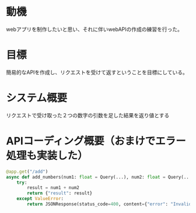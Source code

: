 
# 動機

webアプリを制作したいと思い、それに伴いwebAPIの作成の練習を行った。

# 目標

簡易的なAPIを作成し、リクエストを受けて返すということを目標にしている。

# システム概要

リクエストで受け取った２つの数字の引数を足した結果を返り値とする


# APIコーディング概要（おまけでエラー処理も実装した）
```python
@app.get("/add")
async def add_numbers(num1: float = Query(...), num2: float = Query(...)):
    try:
        result = num1 + num2
        return {"result": result}
    except ValueError:
        return JSONResponse(status_code=400, content={"error": "Invalid input. Please provide two numbers."})

